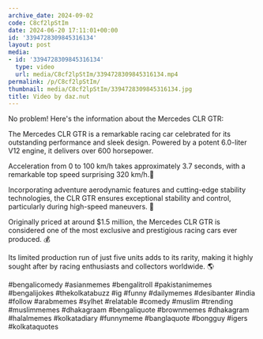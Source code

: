 ```yaml
---
archive_date: 2024-09-02
code: C8cf2lpStIm
date: 2024-06-20 17:11:01+00:00
id: '3394728309845316134'
layout: post
media:
- id: '3394728309845316134'
  type: video
  url: media/C8cf2lpStIm/3394728309845316134.mp4
permalink: /p/C8cf2lpStIm/
thumbnail: media/C8cf2lpStIm/3394728309845316134.jpg
title: Video by daz.nut
---
```


No problem! Here's the information about the Mercedes CLR GTR:  
  
The Mercedes CLR GTR is a remarkable racing car celebrated for its outstanding performance and sleek design. Powered by a potent 6.0-liter V12 engine, it delivers over 600 horsepower.  
  
Acceleration from 0 to 100 km/h takes approximately 3.7 seconds, with a remarkable top speed surprising 320 km/h.🥇  
  
Incorporating adventure aerodynamic features and cutting-edge stability technologies, the CLR GTR ensures exceptional stability and control, particularly during high-speed maneuvers. 💨  
  
Originally priced at around $1.5 million, the Mercedes CLR GTR is considered one of the most exclusive and prestigious racing cars ever produced. 💰  
  
Its limited production run of just five units adds to its rarity, making it highly sought after by racing enthusiasts and collectors worldwide. 🌎  
  
#bengalicomedy #asianmemes #bengalitroll #pakistanimemes #bengalijokes #thekolkatabuzz #ig #funny #dailymemes #desibanter #india #follow #arabmemes #sylhet #relatable #comedy #muslim #trending #muslimmemes #dhakagraam #bengaliquote #brownmemes #dhakagram #halalmemes #kolkatadiary #funnymeme #banglaquote #bongguy #igers #kolkataquotes